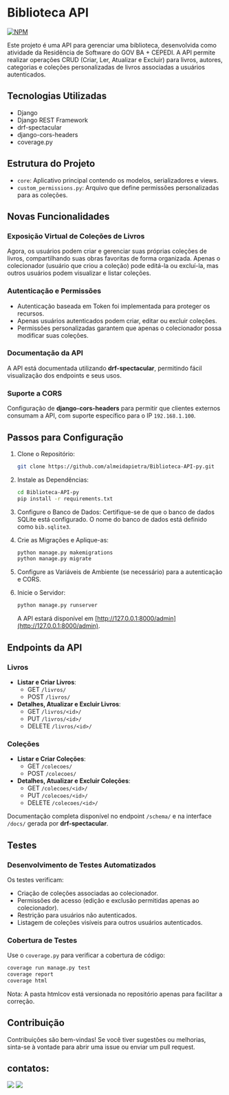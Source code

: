 # Biblioteca API

[![NPM](https://img.shields.io/npm/l/react)](https://github.com/almeidapietra/Biblioteca-API-py/blob/main/LICENSE)

Este projeto é uma API para gerenciar uma biblioteca, desenvolvida como atividade da Residência de Software do GOV BA + CEPEDI. A API permite realizar operações CRUD (Criar, Ler, Atualizar e Excluir) para livros, autores, categorias e coleções personalizadas de livros associadas a usuários autenticados.

## Tecnologias Utilizadas

- Django
- Django REST Framework
- drf-spectacular
- django-cors-headers
- coverage.py

## Estrutura do Projeto

- `core`: Aplicativo principal contendo os modelos, serializadores e views.
- `custom_permissions.py`: Arquivo que define permissões personalizadas para as coleções.

## Novas Funcionalidades

### Exposição Virtual de Coleções de Livros
Agora, os usuários podem criar e gerenciar suas próprias coleções de livros, compartilhando suas obras favoritas de forma organizada. Apenas o colecionador (usuário que criou a coleção) pode editá-la ou excluí-la, mas outros usuários podem visualizar e listar coleções.

### Autenticação e Permissões
- Autenticação baseada em Token foi implementada para proteger os recursos.
- Apenas usuários autenticados podem criar, editar ou excluir coleções.
- Permissões personalizadas garantem que apenas o colecionador possa modificar suas coleções.

### Documentação da API
A API está documentada utilizando **drf-spectacular**, permitindo fácil visualização dos endpoints e seus usos.

### Suporte a CORS
Configuração de **django-cors-headers** para permitir que clientes externos consumam a API, com suporte específico para o IP `192.168.1.100`.

## Passos para Configuração

1. Clone o Repositório:
    ```bash
    git clone https://github.com/almeidapietra/Biblioteca-API-py.git
    ```

2. Instale as Dependências:
    ```bash
    cd Biblioteca-API-py
    pip install -r requirements.txt
    ```

3. Configure o Banco de Dados:
    Certifique-se de que o banco de dados SQLite está configurado. O nome do banco de dados está definido como `bib.sqlite3`.

4. Crie as Migrações e Aplique-as:
    ```bash
    python manage.py makemigrations
    python manage.py migrate
    ```

5. Configure as Variáveis de Ambiente (se necessário) para a autenticação e CORS.

6. Inicie o Servidor:
    ```bash
    python manage.py runserver
    ```
    A API estará disponível em [http://127.0.0.1:8000/admin](http://127.0.0.1:8000/admin).

## Endpoints da API

### Livros
- **Listar e Criar Livros**:
  - GET `/livros/`
  - POST `/livros/`
- **Detalhes, Atualizar e Excluir Livros**:
  - GET `/livros/<id>/`
  - PUT `/livros/<id>/`
  - DELETE `/livros/<id>/`

### Coleções
- **Listar e Criar Coleções**:
  - GET `/colecoes/`
  - POST `/colecoes/`
- **Detalhes, Atualizar e Excluir Coleções**:
  - GET `/colecoes/<id>/`
  - PUT `/colecoes/<id>/`
  - DELETE `/colecoes/<id>/`

Documentação completa disponível no endpoint `/schema/` e na interface `/docs/` gerada por **drf-spectacular**.

## Testes

### Desenvolvimento de Testes Automatizados
Os testes verificam:
- Criação de coleções associadas ao colecionador.
- Permissões de acesso (edição e exclusão permitidas apenas ao colecionador).
- Restrição para usuários não autenticados.
- Listagem de coleções visíveis para outros usuários autenticados.

### Cobertura de Testes
Use o `coverage.py` para verificar a cobertura de código:
```bash
coverage run manage.py test
coverage report
coverage html
```

Nota: A pasta htmlcov está versionada no repositório apenas para facilitar a correção.


## Contribuição

Contribuições são bem-vindas! Se você tiver sugestões ou melhorias, sinta-se à vontade para abrir uma issue ou enviar um pull request.

## contatos:
<div> 
    <a href = "mailto:costapietra@gmail.com"><img loading="lazy" src="https://img.shields.io/badge/Gmail-D14836?style=for-the-badge&logo=gmail&logoColor=white" target="_blank"></a>
    <a href="https://www.linkedin.com/in/almeidapietra" target="_blank"><img loading="lazy" src="https://img.shields.io/badge/-LinkedIn-%230077B5?style=for-the-badge&logo=linkedin&logoColor=white" target="_blank"></a>   
</div>
